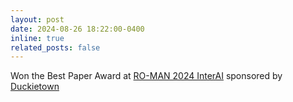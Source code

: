 ```yaml
---
layout: post
date: 2024-08-26 18:22:00-0400
inline: true
related_posts: false
---
```


Won the Best Paper Award at [RO-MAN 2024 InterAI](https://sites.google.com/view/interaiworkshops/accepted-papers) sponsored by [Duckietown](https://duckietown.com/)
